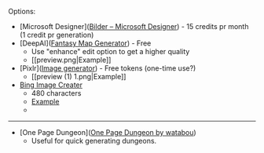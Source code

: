 Options:
- [Microsoft Designer]([Bilder – Microsoft Designer](https://designer.microsoft.com/image-creator?scenario=texttoimage)) - 15 credits pr month (1 credit pr generation)
- [DeepAI]([Fantasy Map Generator](https://deepai.org/machine-learning-model/fantasy-map-generator)) - Free
	- Use "enhance" edit option to get a higher quality
	- [[preview.png|Example]]
- [Pixlr]([Image generator](https://pixlr.com/image-generator/)) - Free tokens (one-time use?)
	- [[preview (1) 1.png|Example]]
- [Bing Image Creater](https://www.bing.com/images/create?FORM=GENILP)
	- 480 characters
	- [Example](https://th.bing.com/th/id/OIG1.qlf_YGSTGiB5KrLvpU1L?pid=ImgGn)
	- 

---

- [One Page Dungeon]([One Page Dungeon by watabou](https://watabou.itch.io/one-page-dungeon))
	- Useful for quick generating dungeons.